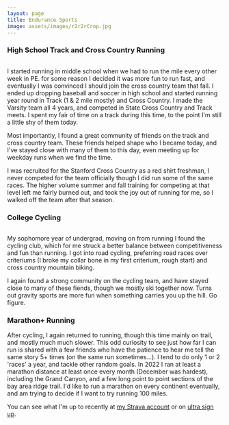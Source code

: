 ```yaml
---
layout: page
title: Endurance Sports
image: assets/images/r2r2rCrop.jpg
---
```


### High School Track and Cross Country Running

<div class="box alt">
  <div class="row 50% uniform">
    <div class="3u"><span class="image fit"><img src="assets/images/gunn1.jpg" alt="" /></span></div>
    <div class="6u"><span class="image fit"><img src="assets/images/gunn2.jpg" alt="" /></span></div>
    <div class="3u$"><span class="image fit"><img src="assets/images/gunn3.jpg" alt="" /></span></div>
  </div>
</div>


I started running in middle school when we had to run the mile every other week in PE. for some reason I decided it was more fun to run fast, and eventually I was convinced I should join the cross country team that fall. I ended up dropping baseball and soccer in high school and started running year round in Track (1 & 2 mile mostly) and Cross Country. I made the Varsity team all 4 years, and competed in State Cross Country and Track meets. I spent my fair of time on a track during this time, to the point I'm still a little shy of them today. 

Most importantly, I found a great community of friends on the track and cross country team. These friends helped shape who I became today, and I've stayed close with many of them to this day, even meeting up for weekday runs when we find the time. 

I was recruited for the Stanford Cross Country as a red shirt freshman, I never competed for the team officially though I did run some of the same races. The higher volume summer and fall training for competing at that level left me fairly burned out, and took the joy out of running for me, so I walked off the team after that season.

### College Cycling 

<div class="box alt">
  <div class="row 50% uniform">
    <div class="4u"><span class="image fit"><img src="assets/images/cycling1.jpg" alt="" /></span></div>
    <div class="4u"><span class="image fit"><img src="assets/images/cycling2.jpg" alt="" /></span></div>
    <div class="4u$"><span class="image fit"><img src="assets/images/cycling3.jpg" alt="" /></span></div>
  </div>
</div>

My sophomore year of undergrad, moving on from running I found the cycling club, which for me struck a better balance between competitiveness and fun than running. I got into road cycling, preferring road races over criteriums (I broke my collar bone in my first criterium, rough start) and cross country mountain biking. 

I again found a strong community on the cycling team, and have stayed close to many of these fiends, though we mostly ski together now. Turns out gravity sports are more fun when something carries you up the hill. Go figure. 


### Marathon+ Running

After cycling, I again returned to running, though this time mainly on trail, and mostly much much slower. This odd curiosity to see just how far I can run is shared with a few friends who have the patience to hear me tell the same story 5+ times (on the same run sometimes...). I tend to do only 1 or 2 'races' a year, and tackle other random goals. In 2022 I ran at least a marathon distance at least once every month (December was hardest), including the Grand Canyon, and a few long point to point sections of the bay area ridge trail. I'd like to run a marathon on every continent eventually, and am trying to decide if I want to try running 100 miles. 

You can see what I'm up to recently at [my Strava account](https://www.strava.com/athletes/43072) or on [ultra sign up](https://ultrasignup.com/results_participant.aspx?fname=Paul&lname=Summers). 
